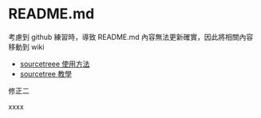 # README.md
考慮到 github 練習時，導致 README.md 內容無法更新確實，因此將相關內容移動到 wiki

- [sourcetreee 使用方法](https://github.com/Frank0321/GitHubTest/wiki/sourcetree-%E4%BD%BF%E7%94%A8%E6%96%B9%E6%B3%95)
- [sourcetree 教學](https://hackmd.io/@09oU3M6LTU-7M6MkSqRj1A/Bymbf3y2?type=view)

修正二


xxxx
